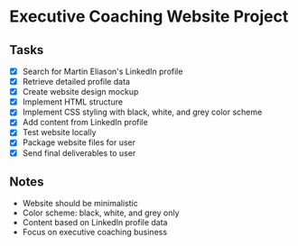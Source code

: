 # Executive Coaching Website Project

## Tasks
- [x] Search for Martin Eliason's LinkedIn profile
- [x] Retrieve detailed profile data
- [x] Create website design mockup
- [x] Implement HTML structure
- [x] Implement CSS styling with black, white, and grey color scheme
- [x] Add content from LinkedIn profile
- [x] Test website locally
- [x] Package website files for user
- [x] Send final deliverables to user

## Notes
- Website should be minimalistic
- Color scheme: black, white, and grey only
- Content based on LinkedIn profile data
- Focus on executive coaching business
